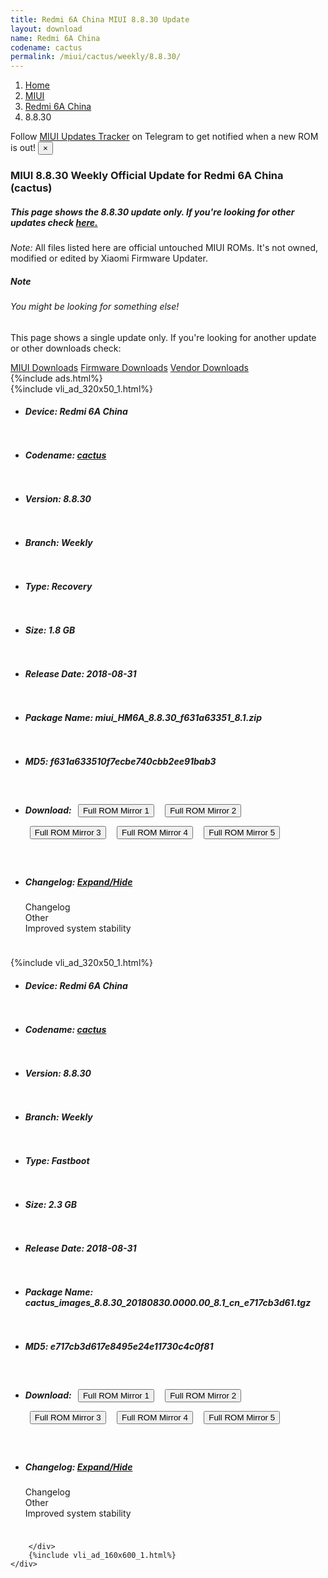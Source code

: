 ```yaml
---
title: Redmi 6A China MIUI 8.8.30 Update
layout: download
name: Redmi 6A China
codename: cactus
permalink: /miui/cactus/weekly/8.8.30/
---
```

<nav aria-label="breadcrumb">
    <ol class="breadcrumb">
        <li class="breadcrumb-item"><a href="/">Home</a></li>
        <li class="breadcrumb-item"><a href="/miui/">MIUI</a></li>
        <li class="breadcrumb-item"><a href="/miui/cactus/">Redmi 6A China</a></li>
        <li class="breadcrumb-item active" aria-current="page">8.8.30</li>
    </ol>
</nav>
<div class="alert alert-primary alert-dismissible fade show" role="alert">
    Follow <a href="https://t.me/MIUIUpdatesTracker" class="alert-link">MIUI Updates Tracker</a> on Telegram to get
    notified when a new ROM is out!
    <button type="button" class="close" data-dismiss="alert" aria-label="Close">
        <span aria-hidden="true">&times;</span>
    </button>
</div>
<div class="col-12 mx-auto">
    <h3 class="title bg-light p-2 rounded">MIUI 8.8.30 Weekly Official Update for Redmi 6A China (cactus)</h3>
    <h5>This page shows the 8.8.30 update only. If you're looking for other updates check
        <a href="/miui/cactus/">here.</a></h5>
    <p><i>Note: </i>All files listed here are official untouched MIUI ROMs.
        It's not owned, modified or edited by Xiaomi Firmware Updater.</p>
    <div class="card">
        <div class="card-body">
            <h5 class="card-title">Note</h5>
            <h6 class="card-subtitle mb-2 text-muted">You might be looking for something else!</h6>
            <p class="card-text">This page shows a single update only.
                If you're looking for another update or other downloads check:</p>
            <a href="/miui/" class="card-link">MIUI Downloads</a>
            <a href="/firmware/" class="card-link">Firmware Downloads</a>
            <a href="/vendor/" class="card-link">Vendor Downloads</a>
        </div>
    </div>
    {%include ads.html%}
    <div class="row justify-content-center">
        <div class="col-10" id="downloads">
                    <div class="card card-body">
            {%include vli_ad_320x50_1.html%}
            <ul class="list-unstyled">
                <li style="padding-bottom: 10px;">
                    <h5><b>Device: </b>Redmi 6A China</h5>
                </li>
                <li style="padding-bottom: 10px;">
                    <h5><b>Codename: </b> <a href="/miui/cactus/" target="_blank">cactus</a> </h5>
                </li>
                <li style="padding-bottom: 10px;">
                    <h5><b>Version: </b>8.8.30</h5>
                </li>
                <li style="padding-bottom: 10px;">
                    <h5><b>Branch: </b>Weekly</h5>
                </li>
                <li style="padding-bottom: 10px;">
                    <h5><b>Type: </b>Recovery</h5>
                </li>
                <li style="padding-bottom: 10px;">
                    <h5><b>Size: </b>1.8 GB</h5>
                </li>
                <li style="padding-bottom: 10px;">
                    <h5><b>Release Date: </b>2018-08-31</h5>
                </li>
                <li style="padding-bottom: 10px;">
                    <h5><b>Package Name: </b><span id="filename" class="text-dark">miui_HM6A_8.8.30_f631a63351_8.1.zip</span></h5>
                </li>
                <li style="padding-bottom: 10px;">
                    <h5><b>MD5: </b><span id="md5" class="text-muted">f631a633510f7ecbe740cbb2ee91bab3</span></h5>
                </li>
                <li style="padding-bottom: 10px;">
                    <h5><b>Download: </b> <button type="button" id="download" class="btn btn-primary" style="margin: 7px;" onclick="window.open('https://cdnorg.d.miui.com/8.8.30/miui_HM6A_8.8.30_f631a63351_8.1.zip', '_blank');"><i class="fa fa-download"></i> Full ROM Mirror 1</button> <button type="button" id="download" class="btn btn-primary" style="margin: 7px;" onclick="window.open('https://bkt-sgp-miui-ota-update-alisgp.oss-ap-southeast-1.aliyuncs.com/8.8.30/miui_HM6A_8.8.30_f631a63351_8.1.zip', '_blank');"><i class="fa fa-download"></i> Full ROM Mirror 2</button> <button type="button" id="download" class="btn btn-primary" style="margin: 7px;" onclick="window.open('https://bn.d.miui.com/8.8.30/miui_HM6A_8.8.30_f631a63351_8.1.zip', '_blank');"><i class="fa fa-download"></i> Full ROM Mirror 3</button> <button type="button" id="download" class="btn btn-primary" style="margin: 7px;" onclick="window.open('https://bigota.d.miui.com/8.8.30/miui_HM6A_8.8.30_f631a63351_8.1.zip', '_blank');"><i class="fa fa-download"></i> Full ROM Mirror 4</button> <button type="button" id="download" class="btn btn-primary" style="margin: 7px;" onclick="window.open('https://hugeota.d.miui.com/8.8.30/miui_HM6A_8.8.30_f631a63351_8.1.zip', '_blank');"><i class="fa fa-download"></i> Full ROM Mirror 5</button></h5>
                </li>
                <li style="padding-bottom: 10px;">
                    <h5><b>Changelog: </b><a href="#cactus_1_changelog" data-toggle="collapse" role="button"
                            aria-expanded="false" aria-controls="cactus_1_changelog"> <i class="fa fa-arrow-down"
                                aria-hidden="true"></i> Expand/Hide</a></h5>
                    <div class="collapse" id="cactus_1_changelog">
                        <p id="changelog_text">Changelog<br>Other<br>Improved system stability</p>
                    </div>
                </li>
            </ul>
        </div>
        <div class="card card-body">
            {%include vli_ad_320x50_1.html%}
            <ul class="list-unstyled">
                <li style="padding-bottom: 10px;">
                    <h5><b>Device: </b>Redmi 6A China</h5>
                </li>
                <li style="padding-bottom: 10px;">
                    <h5><b>Codename: </b> <a href="/miui/cactus/" target="_blank">cactus</a> </h5>
                </li>
                <li style="padding-bottom: 10px;">
                    <h5><b>Version: </b>8.8.30</h5>
                </li>
                <li style="padding-bottom: 10px;">
                    <h5><b>Branch: </b>Weekly</h5>
                </li>
                <li style="padding-bottom: 10px;">
                    <h5><b>Type: </b>Fastboot</h5>
                </li>
                <li style="padding-bottom: 10px;">
                    <h5><b>Size: </b>2.3 GB</h5>
                </li>
                <li style="padding-bottom: 10px;">
                    <h5><b>Release Date: </b>2018-08-31</h5>
                </li>
                <li style="padding-bottom: 10px;">
                    <h5><b>Package Name: </b><span id="filename" class="text-dark">cactus_images_8.8.30_20180830.0000.00_8.1_cn_e717cb3d61.tgz</span></h5>
                </li>
                <li style="padding-bottom: 10px;">
                    <h5><b>MD5: </b><span id="md5" class="text-muted">e717cb3d617e8495e24e11730c4c0f81</span></h5>
                </li>
                <li style="padding-bottom: 10px;">
                    <h5><b>Download: </b> <button type="button" id="download" class="btn btn-primary" style="margin: 7px;" onclick="window.open('https://cdnorg.d.miui.com/8.8.30/cactus_images_8.8.30_20180830.0000.00_8.1_cn_e717cb3d61.tgz', '_blank');"><i class="fa fa-download"></i> Full ROM Mirror 1</button> <button type="button" id="download" class="btn btn-primary" style="margin: 7px;" onclick="window.open('https://bkt-sgp-miui-ota-update-alisgp.oss-ap-southeast-1.aliyuncs.com/8.8.30/cactus_images_8.8.30_20180830.0000.00_8.1_cn_e717cb3d61.tgz', '_blank');"><i class="fa fa-download"></i> Full ROM Mirror 2</button> <button type="button" id="download" class="btn btn-primary" style="margin: 7px;" onclick="window.open('https://bn.d.miui.com/8.8.30/cactus_images_8.8.30_20180830.0000.00_8.1_cn_e717cb3d61.tgz', '_blank');"><i class="fa fa-download"></i> Full ROM Mirror 3</button> <button type="button" id="download" class="btn btn-primary" style="margin: 7px;" onclick="window.open('https://bigota.d.miui.com/8.8.30/cactus_images_8.8.30_20180830.0000.00_8.1_cn_e717cb3d61.tgz', '_blank');"><i class="fa fa-download"></i> Full ROM Mirror 4</button> <button type="button" id="download" class="btn btn-primary" style="margin: 7px;" onclick="window.open('https://hugeota.d.miui.com/8.8.30/cactus_images_8.8.30_20180830.0000.00_8.1_cn_e717cb3d61.tgz', '_blank');"><i class="fa fa-download"></i> Full ROM Mirror 5</button></h5>
                </li>
                <li style="padding-bottom: 10px;">
                    <h5><b>Changelog: </b><a href="#cactus_2_changelog" data-toggle="collapse" role="button"
                            aria-expanded="false" aria-controls="cactus_2_changelog"> <i class="fa fa-arrow-down"
                                aria-hidden="true"></i> Expand/Hide</a></h5>
                    <div class="collapse" id="cactus_2_changelog">
                        <p id="changelog_text">Changelog<br>Other<br>Improved system stability</p>
                    </div>
                </li>
            </ul>
        </div>

        </div>
        {%include vli_ad_160x600_1.html%}
    </div>
</div>
